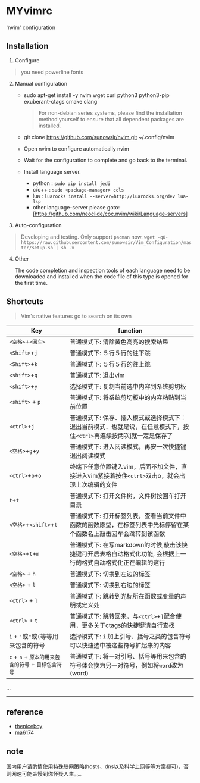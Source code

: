 # MYvimrc
'nvim' configuration

## Installation


1.  Configure 

> you need powerline fonts

2. Manual configuration 
    * sudo apt-get install -y nvim wget curl  python3 python3-pip exuberant-ctags cmake clang
		> For non-debian series systems, please find the installation method yourself to ensure that all dependent packages are installed.
    
    * git clone https://github.com/sunowsir/nvim.git ~/.config/nvim
    
	*  Open nvim to configure automatically
    nvim     

    * Wait for the configuration to complete and go back to the terminal.
	
	* Install language server.
		* python : `sudo pip install jedi`
		* c/c++ : `sudo <package-manager> ccls`
		* lua : `luarocks install --server=http://luarocks.org/dev lua-lsp`
		* other language-server please goto: [https://github.com/neoclide/coc.nvim/wiki/Language-servers]

3. Auto-configuration
> Developing and testing.
> Only support `pacman` now.
	`wget -qO- https://raw.githubusercontent.com/sunowsir/Vim_Configuration/master/setup.sh | sh -x`

4. Other

	The code completion and inspection tools of each language need to be downloaded and installed when the code file of this type is opened for the first time.
    

## Shortcuts

>   Vim's native features go to search on its own

| Key                                                 | function                                                                                                              |
| ----------------------                              | ------------------------------------------------------------                                                          |
| `<空格>`+`<回车>`                                   | 普通模式下: 清除黄色高亮的搜索结果                                                                                    |
| `<Shift>`+`j`                                       | 普通模式下: ５行５行的往下跳                                                                                          |
| `<Shift>`+`k`                                       | 普通模式下: ５行５行的往上跳                                                                                          |
| `<shift>`+`q`                                       | 普通模式下: 退出vim                                                                                                   |
| `<shift>`+`y`                                       | 选择模式下: 复制当前选中内容到系统剪切板                                                                              |
| `<shift>` + `p`                                     | 普通模式下: 将系统剪切板中的内容粘贴到当前位置                                                                        |
| `<ctrl>`+`j`                                        | 普通模式下: 保存．插入模式或选择模式下：退出当前模式．也就是说，在任意模式下，按住`<ctrl>`再连续按两次j就一定是保存了 |
| `<空格>`+`g`+`y`                                    | 普通模式下: 进入阅读模式，再安一次快捷键退出阅读模式                                                                  |
| `<ctrl>`+`o`+`o`                                    | 终端下任意位置键入vim，后面不加文件，直接进入vim紧接着按住`<ctrl>`双击o，就会出现上次编辑的文件                       |
| `t`+`t`                                             | 普通模式下: 打开文件树，文件树按回车打开目录                                                                          |
| `<空格>`+`<shift>`+`t`                              | 普通模式下: 打开标签列表，查看当前文件中函数的函数原型，在标签列表中光标停留在某个函数名上敲击回车会跳转到该函数      |
| `<空格>`+`t`+`m`                                    | 普通模式下: 在写markdown的时候,敲击该快捷键可开启表格自动格式化功能, 会根据上一行的格式自动格式化正在编辑的这行       |
| `<空格>` + `h`                                      | 普通模式下: 切换到左边的标签                                                                                          |
| `<空格>` + `l`                                      | 普通模式下: 切换到右边的标签                                                                                          |
| `<ctrl>` + `]`                                      | 普通模式下: 跳转到光标所在函数或变量的声明或定义处                                                                    |
| `<ctrl>` + `t`                                      | 普通模式下: 跳转回来，与`<ctrl>`+`]`配合使用，更多关于ctags的快捷键请自行查找                                         |
| `i` + `'`或`"`或`(`等等用来包含的符号               | 选择模式下: `i` 加上引号、括号之类的包含符号可以快速选中被这些符号扩起来的内容                                        |
| `c` + `s` + `原本的用来包含的符号` + `目标包含符号` | 普通模式下: 将一对引号、括号等用来包含的符号体会换为另一对符号，例如将`word`改为(word)                                | 
...


---

## reference
* [theniceboy](https://github.com/theniceboy/nvim)
* [ma6174](https://github.com/ma6174/vim)

## note
国内用户请酌情使用特殊联网策略(hosts、dns以及科学上网等等方案都可)，否则网速可能会慢到你怀疑人生。。。






